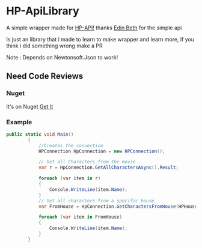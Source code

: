 # HP-ApiLibrary

A simple wrapper made for [HP-API!](https://hp-api.herokuapp.com/) thanks [Edin Beth](https://twitter.com/edinbeth) for the simple api

Is just an library that i made to learn to make wrapper and learn more, if you think i did something wrong make a PR 

Note : Depends on Newtonsoft.Json to work! 
## Need Code Reviews 

### Nuget

It's on Nuget [Get It](https://www.nuget.org/packages/HP-ApiLibrary/1.0.2)

### Example 

```csharp
public static void Main()
        {
            //Creates the connection 
            HPConnection HpConnection = new HPConnection();

            // Get all Characters from the movie
            var r = HpConnection.GetAllCharactersAsync().Result;

            foreach (var item in r)
            {
                Console.WriteLine(item.Name);
            }
            // Get all characters from a specific house
            var FromHouse = HpConnection.GetCharactersFromHouse(HPHouse.Hufflepuff).Result;

            foreach (var item in FromHouse)
            {
                Console.WriteLine(item.Name);
            }
        }
```	